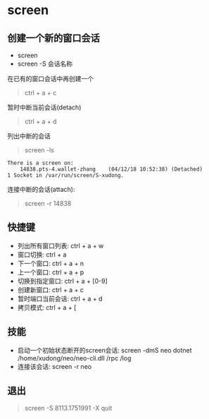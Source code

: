 screen
======

## 创建一个新的窗口会话
* screen
* screen -S 会话名称

在已有的窗口会话中再创建一个
> ctrl + a + c

暂时中断当前会话(detach)
> ctrl + a + d

列出中断的会话
> screen -ls
```
There is a screen on:
	14838.pts-4.wallet-zhang	(04/12/18 10:52:38)	(Detached)
1 Socket in /var/run/screen/S-xudong.
```

连接中断的会话(attach):
> screen -r 14838

## 快捷键
* 列出所有窗口列表: ctrl + a + w 
* 窗口切换: ctrl + a
* 下一个窗口: ctrl + a + n
* 上一个窗口: ctrl + a + p
* 切换到指定窗口: ctrl + a + [0-9]
* 创建新窗口: ctrl + a + c
* 暂时端口当前会话: ctrl + a + d
* 拷贝模式: ctrl + a + [

## 技能
* 启动一个初始状态断开的screen会话: screen -dmS neo dotnet /home/xudong/neo/neo-cli.dll /rpc /log
* 连接该会话: screen -r neo


## 退出

> screen -S 8113.1751991 -X quit